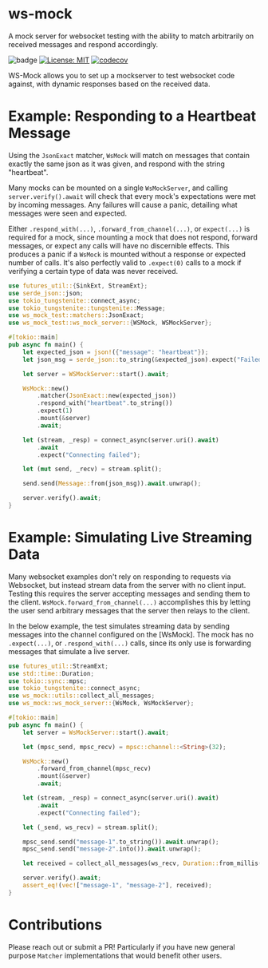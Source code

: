 # ws-mock
A mock server for websocket testing with the ability to match arbitrarily on received messages and respond accordingly.

![badge](https://github.com/Brendan-Blanchard/ws-mock/actions/workflows/main.yml/badge.svg) [![License: MIT](https://img.shields.io/badge/License-MIT-yellow.svg)](https://opensource.org/licenses/MIT) [![codecov](https://codecov.io/gh/Brendan-Blanchard/ws-mock/graph/badge.svg?token=WKZGL0DVH4)](https://codecov.io/gh/Brendan-Blanchard/ws-mock)

WS-Mock allows you to set up a mockserver to test websocket code against, with dynamic responses based on the received
data. 

# Example: Responding to a Heartbeat Message
Using the `JsonExact` matcher, `WsMock` will match on messages that contain exactly the same json as it was given,
and respond with the string "heartbeat". 

Many mocks can be mounted on a single `WsMockServer`, and calling `server.verify().await` will check that every mock's
expectations were met by incoming messages. Any failures will cause a panic, detailing what messages were seen and 
expected.

Either `.respond_with(...)`, `.forward_from_channel(...)`, or `expect(...)` is required for a mock, since mounting a 
mock that does not respond, forward messages, or expect any calls will have no discernible effects. This produces a 
panic if a `WsMock` is mounted without a response or expected number of calls. It's also perfectly valid to `.expect(0)` 
calls to a mock if verifying a certain type of data was never received. 

```rust
use futures_util::{SinkExt, StreamExt};
use serde_json::json;
use tokio_tungstenite::connect_async;
use tokio_tungstenite::tungstenite::Message;
use ws_mock_test::matchers::JsonExact;
use ws_mock_test::ws_mock_server::{WSMock, WSMockServer};

#[tokio::main]
pub async fn main() {
    let expected_json = json!({"message": "heartbeat"});
    let json_msg = serde_json::to_string(&expected_json).expect("Failed to serialize message");

    let server = WSMockServer::start().await;

    WsMock::new()
        .matcher(JsonExact::new(expected_json))
        .respond_with("heartbeat".to_string())
        .expect(1)
        .mount(&server)
        .await;

    let (stream, _resp) = connect_async(server.uri().await)
        .await
        .expect("Connecting failed");

    let (mut send, _recv) = stream.split();

    send.send(Message::from(json_msg)).await.unwrap();

    server.verify().await;
}
```

# Example: Simulating Live Streaming Data
Many websocket examples don't rely on responding to requests via Websocket, but instead stream data from the server with
no client input. Testing this requires the server accepting messages and sending them to the client. 
`WsMock.forward_from_channel(...)` accomplishes this by letting the user send arbitrary messages that the server then 
relays to the client.

In the below example, the test simulates streaming data by sending messages into the channel configured on the [WsMock].
The mock has no `.expect(...)`, or `.respond_with(...)` calls, since its only use is forwarding messages that simulate 
a live server.
```rust
use futures_util::StreamExt;
use std::time::Duration;
use tokio::sync::mpsc;
use tokio_tungstenite::connect_async;
use ws_mock::utils::collect_all_messages;
use ws_mock::ws_mock_server::{WsMock, WsMockServer};

#[tokio::main]
pub async fn main() {
    let server = WsMockServer::start().await;

    let (mpsc_send, mpsc_recv) = mpsc::channel::<String>(32);

    WsMock::new()
        .forward_from_channel(mpsc_recv)
        .mount(&server)
        .await;

    let (stream, _resp) = connect_async(server.uri().await)
        .await
        .expect("Connecting failed");

    let (_send, ws_recv) = stream.split();

    mpsc_send.send("message-1".to_string()).await.unwrap();
    mpsc_send.send("message-2".into()).await.unwrap();

    let received = collect_all_messages(ws_recv, Duration::from_millis(250)).await;

    server.verify().await;
    assert_eq!(vec!["message-1", "message-2"], received);
}
```

# Contributions
Please reach out or submit a PR! Particularly if you have new general purpose `Matcher` implementations that would 
benefit other users.